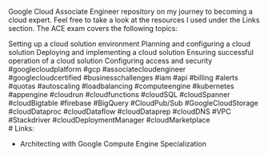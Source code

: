 Google Cloud Associate Engineer repository on my journey to becoming a cloud expert. Feel free to take a look at the resources I used under the Links section. The ACE exam covers the following topics:

Setting up a cloud solution environment
Planning and configuring a cloud solution
Deploying and implementing a cloud solution
Ensuring successful operation of a cloud solution
Configuring access and security
#googlecloudplatform #gcp #associatecloudengineer #googlecloudcertified #businesschallenges #iam #api #billing #alerts #quotas #autoscaling #loadbalancing #computeengine #kubernetes #appengine #cloudrun #cloudfunctions #cloudSQL #cloudSpanner #cloudBigtable #firebase #BigQuery #CloudPub/Sub #GoogleCloudStorage #cloudDataproc #cloudDataflow #cloudDataprep #cloudDNS #VPC #Stackdriver #cloudDeploymentManager #cloudMarketplace
</br># Links:
- Architecting with Google Compute Engine Specialization
